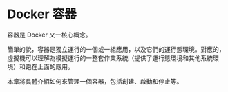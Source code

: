 # Docker 容器
容器是 Docker 又一核心概念。

簡單的說，容器是獨立運行的一個或一組應用，以及它們的運行態環境。對應的，虛擬機可以理解為模擬運行的一整套作業系統（提供了運行態環境和其他系統環境）和跑在上面的應用。

本章將具體介紹如何來管理一個容器，包括創建、啟動和停止等。
